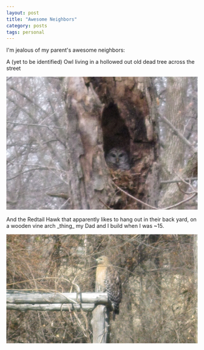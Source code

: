```yaml
---
layout: post
title: "Awesome Neighbors"
category: posts
tags: personal
---
```


I'm jealous of my parent's awesome neighbors:

A (yet to be identified) Owl living in a hollowed out old dead tree
across the street

<a href="/static/images/owl.png" title="Owl across the street">
  <img src="/static/images/owl_thumb.png" alt="Owl" width="540" />
</a>

<p>
And the Redtail Hawk that apparently likes to hang out in their back
yard, on a wooden vine arch _thing_ my Dad and I build when I was ~15.
</p>

<a href="/static/images/hawk.png" title="Redtail Hawk in the backyard">
  <img src="/static/images/hawk_thumb.png" alt="Redtail Hawk" width="540" />
</a>

